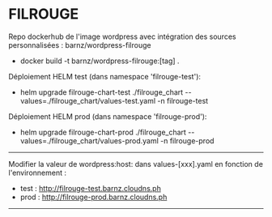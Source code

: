 # FILROUGE

Repo dockerhub de l'image wordpress avec intégration des sources personnalisées : barnz/wordpress-filrouge
* docker build -t barnz/wordpress-filrouge:[tag] .

Déploiement HELM test (dans namespace 'filrouge-test'):
* helm upgrade filrouge-chart-test ./filrouge_chart --values=./filrouge_chart/values-test.yaml -n filrouge-test

Déploiement HELM prod (dans namespace 'filrouge-prod'):
* helm upgrade filrouge-chart-prod ./filrouge_chart --values=./filrouge_chart/values-prod.yaml -n filrouge-prod

*********
Modifier la valeur de wordpress:host: dans values-[xxx].yaml en fonction de l'environnement :
- test : http://filrouge-test.barnz.cloudns.ph
- prod : http://filrouge-prod.barnz.cloudns.ph
*********
